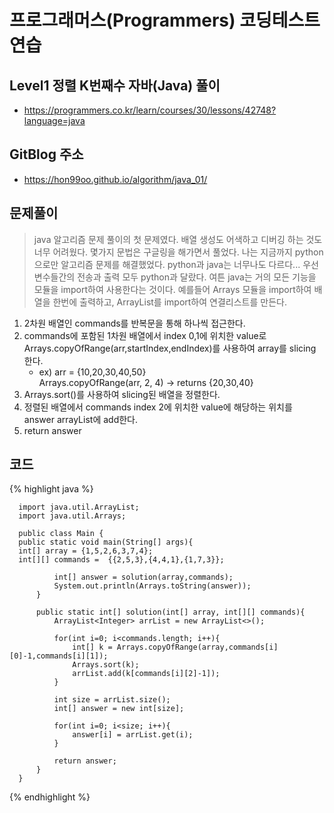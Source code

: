 # 프로그래머스(Programmers) 코딩테스트 연습

## Level1 정렬 K번째수 자바(Java) 풀이

- https://programmers.co.kr/learn/courses/30/lessons/42748?language=java

## GitBlog 주소

- https://hon99oo.github.io/algorithm/java_01/

## 문제풀이
> java 알고리즘 문제 풀이의 첫 문제였다. 배열 생성도 어색하고 디버깅 하는 것도 너무 어려웠다. 몇가지 문법은 구글링을 해가면서 풀었다.
> 나는 지금까지 python으로만 알고리즘 문제를 해결했었다. python과 java는 너무나도 다르다... 우선 변수들간의 전송과 출력 모두 python과 달랐다.
> 여튼 java는 거의 모든 기능을 모듈을 import하여 사용한다는 것이다. 예를들어 Arrays 모듈을 import하여 배열을 한번에 출력하고, ArrayList를 import하여 연결리스트를 만든다.


1. 2차원 배열인 commands를 반복문을 통해 하나씩 접근한다.
2. commands에 포함된 1차원 배열에서 index 0,1에 위치한 value로 Arrays.copyOfRange(arr,startIndex,endIndex)를 사용하여 array를 slicing 한다.
    - ex) arr = {10,20,30,40,50}<br>Arrays.copyOfRange(arr, 2, 4) -> returns {20,30,40}
3. Arrays.sort()를 사용하여 slicing된 배열을 정렬한다.
4. 정렬된 배열에서 commands index 2에 위치한 value에 해당하는 위치를 answer arrayList에 add한다.
5. return answer

## 코드

{% highlight java %}

      import java.util.ArrayList;
      import java.util.Arrays;
      
      public class Main {
      public static void main(String[] args){
      int[] array = {1,5,2,6,3,7,4};
      int[][] commands =  {{2,5,3},{4,4,1},{1,7,3}};
      
              int[] answer = solution(array,commands);
              System.out.println(Arrays.toString(answer));
          }
      
          public static int[] solution(int[] array, int[][] commands){
              ArrayList<Integer> arrList = new ArrayList<>();
      
              for(int i=0; i<commands.length; i++){
                  int[] k = Arrays.copyOfRange(array,commands[i][0]-1,commands[i][1]);
                  Arrays.sort(k);
                  arrList.add(k[commands[i][2]-1]);
              }
      
              int size = arrList.size();
              int[] answer = new int[size];
      
              for(int i=0; i<size; i++){
                  answer[i] = arrList.get(i);
              }
      
              return answer;
          }
      }

{% endhighlight %}